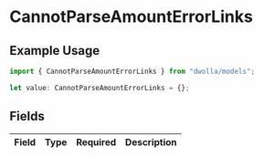 # CannotParseAmountErrorLinks

## Example Usage

```typescript
import { CannotParseAmountErrorLinks } from "dwolla/models";

let value: CannotParseAmountErrorLinks = {};
```

## Fields

| Field       | Type        | Required    | Description |
| ----------- | ----------- | ----------- | ----------- |